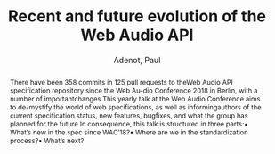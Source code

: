 ---
title: "Recent and future evolution of the Web Audio API"
abstract: "There have been 358 commits in 125 pull requests to theWeb Audio API specification repository since the Web Au-dio Conference 2018 in Berlin, with a number of importantchanges.This yearly talk at the Web Audio Conference aims to de-mystify the world of web specifications, as well as informingauthors of the current specification status, new features, bugfixes, and what the group has planned for the future.In consequence, this talk is structured in three parts:• What’s new in the spec since WAC’18?• Where are we in the standardization process?• What’s next?"
address: "Trondheim, Norway"
booktitle: "Proceedings of the International Web Audio Conference"
editor: "Xambó, Anna and Martín, Sara R. and Roma, Gerard"
month: "December"
publisher: "NTNU"
series: "WAC '19"
pages: "171--172"
ID: "81"
author: "Adenot, Paul"
webAuthor: "Paul Adenot"
track: "Keynote"
year: "2019"
tags: year2019
media: https://youtu.be/hO810OoIN4s
pdflink: "/_data/papers/pdf/2019/2019_81.pdf"
ISSN: "2663-5844"
---